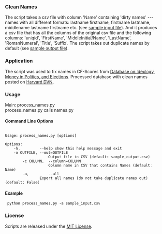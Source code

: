 ### Clean Names

The script takes a csv file with column 'Name' containing 'dirty names' --- names with all different formats: lastname firstname, firstname lastname, middlename lastname firstname etc. (see [sample input file](sample_input.csv)). And it produces a csv file that has all the columns of the original csv file and the following columns: 'uniqid', 'FirstName', 'MiddleInitial/Name', 'LastName', 'RomanNumeral', 'Title', 'Suffix'. The script takes out duplicate names by default (see [sample output file](sample_output.csv)).

### Application
The script was used to fix names in CF-Scores from [Database on Ideology, Money in Politics, and Elections][]. Processed database with clean names posted on [Harvard DVN][].

### Usage

Main: process\_names.py  
process\_names.py calls names.py

#### Command Line Options
<pre><code>
Usage: process_names.py [options]

Options:  
 	-h, 	    --help show this help message and exit  
 	-o OUTFILE, --out=OUTFILE  
                  	Output file in CSV (default: sample_output.csv)  
    	-c COLUMN,  --column=COLUMN  
                  	Column name in CSV that contains Names (default: Name)    
    	-a, 	    --all      	
    			Export all names (do not take duplicate names out)  (default: False)  
</code></pre>

#### Example
<pre><code> python process_names.py -a sample_input.csv </code></pre>

### License
Scripts are released under the [MIT License][].

  [MIT License]: License.md
  [Database on Ideology, Money in Politics, and Elections]: http://data.stanford.edu/dime 
  [Harvard DVN]: https://dataverse.harvard.edu/dataset.xhtml?persistentId=doi:10.7910/DVN/28949

